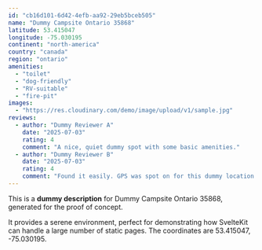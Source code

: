 ```yaml
---
id: "cb16d101-6d42-4efb-aa92-29eb5bceb505"
name: "Dummy Campsite Ontario 35868"
latitude: 53.415047
longitude: -75.030195
continent: "north-america"
country: "canada"
region: "ontario"
amenities:
  - "toilet"
  - "dog-friendly"
  - "RV-suitable"
  - "fire-pit"
images:
  - "https://res.cloudinary.com/demo/image/upload/v1/sample.jpg"
reviews:
  - author: "Dummy Reviewer A"
    date: "2025-07-03"
    rating: 4
    comment: "A nice, quiet dummy spot with some basic amenities."
  - author: "Dummy Reviewer B"
    date: "2025-07-03"
    rating: 4
    comment: "Found it easily. GPS was spot on for this dummy location."
---
```


This is a **dummy description** for Dummy Campsite Ontario 35868, generated for the proof of concept.

It provides a serene environment, perfect for demonstrating how SvelteKit can handle a large number of static pages. The coordinates are 53.415047, -75.030195.

